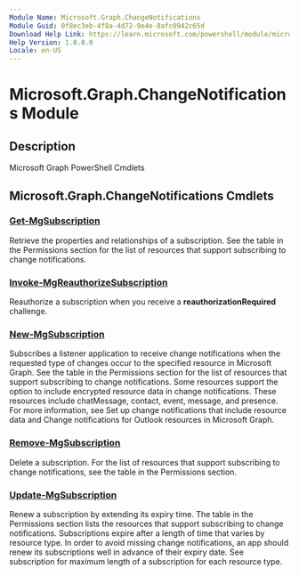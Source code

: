 ```yaml
---
Module Name: Microsoft.Graph.ChangeNotifications
Module Guid: 0f8ec3eb-4f8a-4d72-9e4e-8afc0942c65d
Download Help Link: https://learn.microsoft.com/powershell/module/microsoft.graph.changenotifications
Help Version: 1.0.0.0
Locale: en-US
---
```


# Microsoft.Graph.ChangeNotifications Module
## Description
Microsoft Graph PowerShell Cmdlets

## Microsoft.Graph.ChangeNotifications Cmdlets
### [Get-MgSubscription](Get-MgSubscription.md)
Retrieve the properties and relationships of a subscription.
See the table in the Permissions section for the list of resources that support subscribing to change notifications.

### [Invoke-MgReauthorizeSubscription](Invoke-MgReauthorizeSubscription.md)
Reauthorize a subscription when you receive a **reauthorizationRequired** challenge.

### [New-MgSubscription](New-MgSubscription.md)
Subscribes a listener application to receive change notifications when the requested type of changes occur to the specified resource in Microsoft Graph.
See the table in the Permissions section for the list of resources that support subscribing to change notifications.
Some resources support the option to include encrypted resource data in change notifications.
These resources include chatMessage, contact, event, message, and presence.
For more information, see Set up change notifications that include resource data and Change notifications for Outlook resources in Microsoft Graph.

### [Remove-MgSubscription](Remove-MgSubscription.md)
Delete a subscription.
For the list of resources that support subscribing to change notifications, see the table in the Permissions section.

### [Update-MgSubscription](Update-MgSubscription.md)
Renew a subscription by extending its expiry time.
The table in the Permissions section lists the resources that support subscribing to change notifications.
Subscriptions expire after a length of time that varies by resource type.
In order to avoid missing change notifications, an app should renew its subscriptions well in advance of their expiry date.
See subscription for maximum length of a subscription for each resource type.

